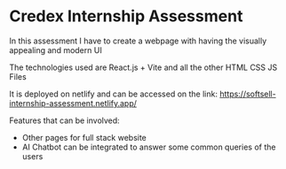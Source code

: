 # Credex Internship Assessment
In this assessment I have to create a webpage with having the visually appealing and modern UI

The technologies used are React.js + Vite and all the other HTML CSS JS Files

It is deployed on netlify and can be accessed on the link: https://softsell-internship-assessment.netlify.app/

Features that can be involved:
- Other pages for full stack website
- AI Chatbot can be integrated to answer some common queries of the users
